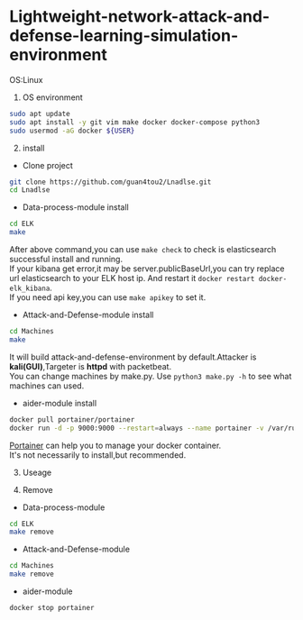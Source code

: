 # Lightweight-network-attack-and-defense-learning-simulation-environment

OS:Linux

1. OS environment
```bash
sudo apt update 
sudo apt install -y git vim make docker docker-compose python3
sudo usermod -aG docker ${USER}
```

2. install
  - Clone project
```bash
git clone https://github.com/guan4tou2/Lnadlse.git
cd Lnadlse
```
  - Data-process-module install
```bash
cd ELK
make
```
After above command,you can use `make check` to check is elasticsearch successful install and running. </br>
If your kibana get error,it may be server.publicBaseUrl,you can try replace url elasticsearch to your ELK host ip. And restart it `docker restart docker-elk_kibana`.</br>
If you need api key,you can use `make apikey` to set it. </br>

  - Attack-and-Defense-module install
```bash
cd Machines
make
```
It will build attack-and-defense-environment by default.Attacker is **kali(GUI)**,Targeter is **httpd** with packetbeat. </br>
You can change machines by make.py. Use `python3 make.py -h` to see what machines can used.

 - aider-module install
```bash
docker pull portainer/portainer
docker run -d -p 9000:9000 --restart=always --name portainer -v /var/run/docker.sock:/var/run/docker.sock portainer/portainer
```
[Portainer](https://github.com/portainer/portainer) can help you to manage your docker container. </br>
It's not necessarily to install,but recommended.

3. Useage



4. Remove
  - Data-process-module
```bash
cd ELK
make remove
```
  - Attack-and-Defense-module 
```bash
cd Machines
make remove
```
 - aider-module
```bash
docker stop portainer
```
